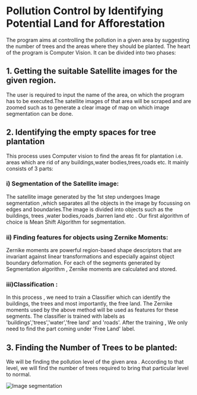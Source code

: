 # Pollution Control by Identifying Potential Land for Afforestation 

The program aims at controlling the pollution in a given area by suggesting the number of trees and the areas where they should be planted. The heart of the program is Computer Vision. It can be divided into two phases:

## 1. Getting the suitable Satellite images for the given region.

The user is required to input the name of the area, on which the program has to be executed.The satellite images of that area will be scraped and are zoomed such as to generate a clear image of map on which image segmentation can be done.

## 2. Identifying the empty spaces for tree plantation

This process uses Computer vision to find the areas fit for plantation i.e. areas which are rid of any buildings,water bodies,trees,roads etc. It mainly consists of 3 parts:

### i) Segmentation of the Satellite image: 
The satellite image generated by the 1st step undergoes Image segmentation ,which separates all the objects in the image by focussing on edges and boundaries.The image is divided into objects such as the buildings, trees ,water bodies,roads ,barren land etc . Our first algorithm of choice is Mean Shift Algorithm for segmentation. 

### ii) Finding features for objects using Zernike Moments:
Zernike moments are powerful region-based shape descriptors that are invariant against linear transformations and especially against object boundary deformation. For each of the segments generated by Segmentation algorithm , Zernike moments are calculated and stored.

### iii)Classification :
In this process , we need to train a Classifier which can identify the buildings, the trees and most importantly, the free land. The Zernike moments used by the above method will be used as features for these segments. The classifier is trained with labels as 'buildings','trees','water','free land' and 'roads'. After the training , We only need to find the part coming under 'Free Land' label. 


## 3. Finding the Number of Trees to be planted:

We will be finding the pollution level of the given area . According to that level, we will find the number of trees required to bring that particular level to normal. 

![Image segmentation](https://s22.postimg.cc/6a67amyhd/IMG_20180326_003903_0)

